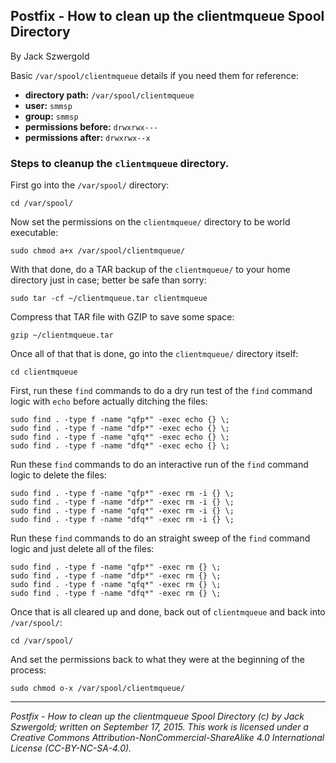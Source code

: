 ## Postfix - How to clean up the clientmqueue Spool Directory

By Jack Szwergold

Basic `/var/spool/clientmqueue` details if you need them for reference:

- **directory path:** `/var/spool/clientmqueue`
- **user:** `smmsp`
- **group:** `smmsp`
- **permissions before:** `drwxrwx---`
- **permissions after:** `drwxrwx--x`

### Steps to cleanup the `clientmqueue` directory.

First go into the `/var/spool/` directory:

	cd /var/spool/

Now set the permissions on the `clientmqueue/` directory to be world executable:

    sudo chmod a+x /var/spool/clientmqueue/

With that done, do a TAR backup of the `clientmqueue/` to your home directory just in case; better be safe than sorry:

	sudo tar -cf ~/clientmqueue.tar clientmqueue

Compress that TAR file with GZIP to save some space:

	gzip ~/clientmqueue.tar

Once all of that that is done, go into the `clientmqueue/` directory itself:

    cd clientmqueue

First, run these `find` commands to do a dry run test of the `find` command logic with `echo` before actually ditching the files:

	sudo find . -type f -name "qfp*" -exec echo {} \;
	sudo find . -type f -name "dfp*" -exec echo {} \;
	sudo find . -type f -name "qfq*" -exec echo {} \;
	sudo find . -type f -name "dfq*" -exec echo {} \;

Run these `find` commands to do an interactive run of the `find` command logic to delete the files:

	sudo find . -type f -name "qfp*" -exec rm -i {} \;
	sudo find . -type f -name "dfp*" -exec rm -i {} \;
	sudo find . -type f -name "qfq*" -exec rm -i {} \;
	sudo find . -type f -name "dfq*" -exec rm -i {} \;

Run these `find` commands to do an straight sweep of the `find` command logic and just delete all of the files:

	sudo find . -type f -name "qfp*" -exec rm {} \;
	sudo find . -type f -name "dfp*" -exec rm {} \;
	sudo find . -type f -name "qfq*" -exec rm {} \;
	sudo find . -type f -name "dfq*" -exec rm {} \;

Once that is all cleared up and done, back out of `clientmqueue` and back into `/var/spool/`:

	cd /var/spool/

And set the permissions back to what they were at the beginning of the process:

	sudo chmod o-x /var/spool/clientmqueue/

***

*Postfix - How to clean up the clientmqueue Spool Directory (c) by Jack Szwergold; written on September 17, 2015. This work is licensed under a Creative Commons Attribution-NonCommercial-ShareAlike 4.0 International License (CC-BY-NC-SA-4.0).*